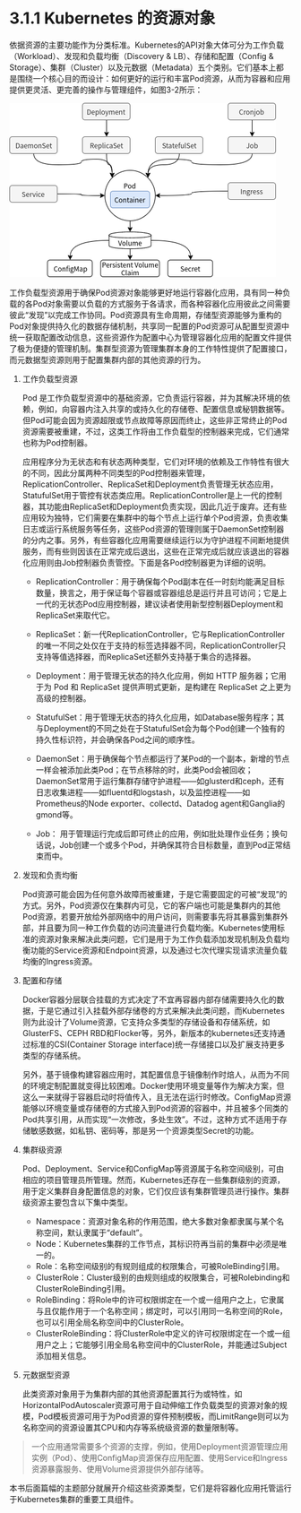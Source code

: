 [1]: /images/chapter_3/kubenetes常用资源对象.png

# 3.1.1 Kubernetes 的资源对象

依据资源的主要功能作为分类标准。Kubernetes的API对象大体可分为工作负载（Workload）、发现和负载均衡（Discovery & LB）、存储和配置（Config & Storage）、集群（Cluster）以及元数据（Metadata）五个类别。它们基本上都是围绕一个核心目的而设计：如何更好的运行和丰富Pod资源，从而为容器和应用提供更灵活、更完善的操作与管理组件，如图3-2所示：

![Kubernetes 常用资源对象][1]

工作负载型资源用于确保Pod资源对象能够更好地运行容器化应用，具有同一种负载的各Pod对象需要以负载的方式服务于各请求，而各种容器化应用彼此之间需要彼此“发现”以完成工作协同。Pod资源具有生命周期，存储型资源能够为重构的Pod对象提供持久化的数据存储机制，共享同一配置的Pod资源可从配置型资源中统一获取配置改动信息，这些资源作为配置中心为管理容器化应用的配置文件提供了极为便捷的管理机制。集群型资源为管理集群本身的工作特性提供了配置接口，而元数据型资源则用于配置集群内部的其他资源的行为。

1. 工作负载型资源

    Pod 是工作负载型资源中的基础资源，它负责运行容器，并为其解决环境的依赖，例如，向容器内注入共享的或持久化的存储卷、配置信息或秘钥数据等。但Pod可能会因为资源超限或节点故障等原因而终止，这些非正常终止的Pod资源需要被重建，不过，这类工作将由工作负载型的控制器来完成，它们通常也称为Pod控制器。

    应用程序分为无状态和有状态两种类型，它们对环境的依赖及工作特性有很大的不同，因此分属两种不同类型的Pod控制器来管理，ReplicationController、ReplicaSet和Deployment负责管理无状态应用，StatufulSet用于管控有状态类应用。ReplicationController是上一代的控制器，其功能由ReplicaSet和Deployment负责实现，因此几近于废弃。还有些应用较为独特，它们需要在集群中的每个节点上运行单个Pod资源，负责收集日志或运行系统服务等任务，这些Pod资源的管理则属于DaemonSet控制器的分内之事。另外，有些容器化应用需要继续运行以为守护进程不间断地提供服务，而有些则因该在正常完成后退出，这些在正常完成后就应该退出的容器化应用则由Job控制器负责管控。下面是各Pod控制器更为详细的说明。

    * ReplicationController：用于确保每个Pod副本在任一时刻均能满足目标数量，换言之，用于保证每个容器或容器组总是运行并且可访问；它是上一代的无状态Pod应用控制器，建议读者使用新型控制器Deployment和ReplicaSet来取代它。

    * ReplicaSet：新一代ReplicationController，它与ReplicationController的唯一不同之处仅在于支持的标签选择器不同，ReplicationController只支持等值选择器，而ReplicaSet还额外支持基于集合的选择器。

    * Deployment：用于管理无状态的持久化应用，例如 HTTP 服务器；它用于为 Pod 和 ReplicaSet 提供声明式更新，是构建在 ReplicaSet 之上更为高级的控制器。

    * StatufulSet：用于管理无状态的持久化应用，如Database服务程序；其与Deployment的不同之处在于StatufulSet会为每个Pod创建一个独有的持久性标识符，并会确保各Pod之间的顺序性。

    * DaemonSet：用于确保每个节点都运行了某Pod的一个副本，新增的节点一样会被添加此类Pod；在节点移除的时，此类Pod会被回收；DaemonSet常用于运行集群存储守护进程——如glusterd和ceph，还有日志收集进程——如fluentd和logstash，以及监控进程——如Prometheus的Node exporter、collectd、Datadog agent和Ganglia的gmond等。

    * Job： 用于管理运行完成后即可终止的应用，例如批处理作业任务；换句话说，Job创建一个或多个Pod，并确保其符合目标数量，直到Pod正常结束而中。

2. 发现和负责均衡

    Pod资源可能会因为任何意外故障而被重建，于是它需要固定的可被“发现”的方式。另外，Pod资源仅在集群内可见，它的客户端也可能是集群内的其他Pod资源，若要开放给外部网络中的用户访问，则需要事先将其暴露到集群外部，并且要为同一种工作负载的访问流量进行负载均衡。Kubernetes使用标准的资源对象来解决此类问题，它们是用于为工作负载添加发现机制及负载均衡功能的Service资源和Endpoint资源，以及通过七次代理实现请求流量负载均衡的Ingress资源。

3. 配置和存储

    Docker容器分层联合挂载的方式决定了不宜再容器内部存储需要持久化的数据，于是它通过引入挂载外部存储卷的方式来解决此类问题，而Kubernetes则为此设计了Volume资源，它支持众多类型的存储设备和存储系统，如GlusterFS、CEPH RBD和Flocker等，另外，新版本的kubernetes还支持通过标准的CSI(Container Storage interface)统一存储接口以及扩展支持更多类型的存储系统。

    另外，基于镜像构建容器应用时，其配置信息于镜像制作时焙人，从而为不同的环境定制配置就变得比较困难。Docker使用环境变量等作为解决方案，但这么一来就得于容器启动时将值传入，且无法在运行时修改。ConfigMap资源能够以环境变量或存储卷的方式接入到Pod资源的容器中，并且被多个同类的Pod共享引用，从而实现“一次修改，多处生效”。不过，这种方式不适用于存储敏感数据，如私钥、密码等，那是另一个资源类型Secret的功能。

4. 集群级资源

    Pod、Deployment、Service和ConfigMap等资源属于名称空间级别，可由相应的项目管理员所管理。然而，Kubernetes还存在一些集群级别的资源，用于定义集群自身配置信息的对象，它们仅应该有集群管理员进行操作。集群级资源主要包含以下集中类型。

    * Namespace：资源对象名称的作用范围，绝大多数对象都隶属与某个名称空间，默认隶属于“default”。
    * Node：Kubernetes集群的工作节点，其标识符再当前的集群中必须是唯一的。
    * Role：名称空间级别的有规则组成的权限集合，可被RoleBinding引用。
    * ClusterRole：Cluster级别的由规则组成的权限集合，可被Rolebinding和ClusterRoleBinding引用。
    * RoleBinding：将Role中的许可权限绑定在一个或一组用户之上，它隶属与且仅能作用于一个名称空间；绑定时，可以引用同一名称空间的Role，也可以引用全局名称空间中的ClusterRole。
    * ClusterRoleBinding：将ClusterRole中定义的许可权限绑定在一个或一组用户之上；它能够引用全局名称空间中的ClusterRole，并能通过Subject添加相关信息。

5. 元数据型资源

    此类资源对象用于为集群内部的其他资源配置其行为或特性，如HorizontalPodAutoscaler资源可用于自动伸缩工作负载类型的资源对象的规模，Pod模板资源可用于为Pod资源的穿件预制模板，而LimitRange则可以为名称空间的资源设置其CPU和内存等系统级资源的数量限制等。

> 一个应用通常需要多个资源的支撑，例如，使用Deployment资源管理应用实例（Pod）、使用ConfigMap资源保存应用配置、使用Service和Ingress资源暴露服务、使用Volume资源提供外部存储等。

本书后面篇幅的主题部分就展开介绍这些资源类型，它们是将容器化应用托管运行于Kubernetes集群的重要工具组件。

